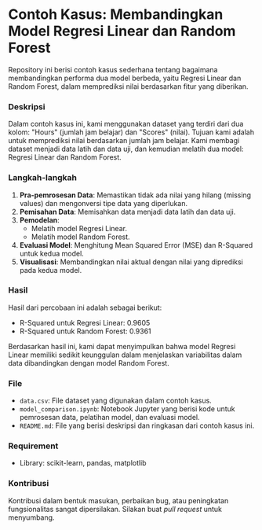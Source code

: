 # Contoh Kasus: Membandingkan Model Regresi Linear dan Random Forest

Repository ini berisi contoh kasus sederhana tentang bagaimana membandingkan performa dua model berbeda, yaitu Regresi Linear dan Random Forest, dalam memprediksi nilai berdasarkan fitur yang diberikan.

### Deskripsi

Dalam contoh kasus ini, kami menggunakan dataset yang terdiri dari dua kolom: "Hours" (jumlah jam belajar) dan "Scores" (nilai). Tujuan kami adalah untuk memprediksi nilai berdasarkan jumlah jam belajar. Kami membagi dataset menjadi data latih dan data uji, dan kemudian melatih dua model: Regresi Linear dan Random Forest.

### Langkah-langkah

1. **Pra-pemrosesan Data**: Memastikan tidak ada nilai yang hilang (missing values) dan mengonversi tipe data yang diperlukan.
2. **Pemisahan Data**: Memisahkan data menjadi data latih dan data uji.
3. **Pemodelan**:
    - Melatih model Regresi Linear.
    - Melatih model Random Forest.
4. **Evaluasi Model**: Menghitung Mean Squared Error (MSE) dan R-Squared untuk kedua model.
5. **Visualisasi**: Membandingkan nilai aktual dengan nilai yang diprediksi pada kedua model.

### Hasil

Hasil dari percobaan ini adalah sebagai berikut:

- R-Squared untuk Regresi Linear: 0.9605
- R-Squared untuk Random Forest: 0.9361

Berdasarkan hasil ini, kami dapat menyimpulkan bahwa model Regresi Linear memiliki sedikit keunggulan dalam menjelaskan variabilitas dalam data dibandingkan dengan model Random Forest.

### File

- `data.csv`: File dataset yang digunakan dalam contoh kasus.
- `model_comparison.ipynb`: Notebook Jupyter yang berisi kode untuk pemrosesan data, pelatihan model, dan evaluasi model.
- `README.md`: File yang berisi deskripsi dan ringkasan dari contoh kasus ini.

### Requirement

- Library: scikit-learn, pandas, matplotlib

### Kontribusi

Kontribusi dalam bentuk masukan, perbaikan bug, atau peningkatan fungsionalitas sangat dipersilakan. Silakan buat _pull request_ untuk menyumbang.
